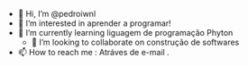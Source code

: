 - 👋 Hi, I’m @pedroiwnl
- 👀 I’m interested in aprender a programar!
- 🌱 I’m currently learning  liguagem de programação Phyton       
  - 💞️ I’m looking to collaborate on  construção de softwares                                                                                                                    
- 📫 How to reach me : Atráves de e-mail .

